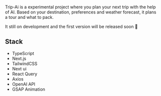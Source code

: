 Trip-Ai is a experimental project where you plan your next trip with the help of AI. Based on your destination, preferences and weather forecast, it plans a tour and what to pack.

It still on development and the first version will be released soon 🚀

## Stack
- TypeScript
- Next.js
- TailwindCSS
- Next ui
- React Query
- Axios
- OpenAI API
- GSAP Animation

